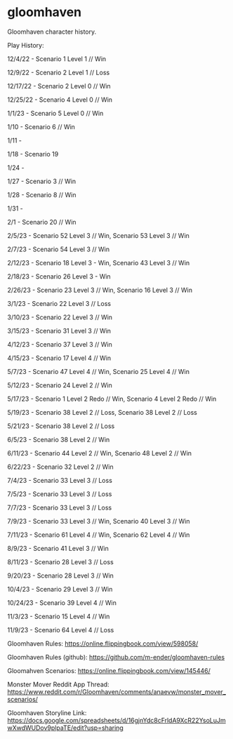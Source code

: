 # gloomhaven

Gloomhaven character history.

Play History:

12/4/22 - Scenario 1 Level 1 // Win

12/9/22 - Scenario 2 Level 1 // Loss

12/17/22 - Scenario 2 Level 0 // Win

12/25/22 - Scenario 4 Level 0 // Win

1/1/23 - Scenario 5 Level 0 // Win

1/10 - Scenario 6 // Win

1/11 -

1/18 - Scenario 19

1/24 - 

1/27 - Scenario 3 // Win

1/28 - Scenario 8 // Win

1/31 - 

2/1 - Scenario 20 // Win

2/5/23 - Scenario 52 Level 3 // Win, Scenario 53 Level 3 // Win

2/7/23 - Scenario 54 Level 3 // Win

2/12/23 - Scenario 18 Level 3 - Win, Scenario 43 Level 3 // Win

2/18/23 - Scenario 26 Level 3 - Win

2/26/23 - Scenario 23 Level 3 // Win, Scenario 16 Level 3 // Win

3/1/23 - Scenario 22 Level 3 // Loss

3/10/23 - Scenario 22 Level 3 // Win

3/15/23 - Scenario 31 Level 3 // Win

4/12/23 - Scenario 37 Level 3 // Win 

4/15/23 - Scenario 17 Level 4 // Win

5/7/23 - Scenario 47 Level 4 // Win, Scenario 25 Level 4 // Win

5/12/23 - Scenario 24 Level 2 // Win

5/17/23 - Scenario 1 Level 2 Redo // Win, Scenario 4 Level 2 Redo // Win

5/19/23 - Scenario 38 Level 2 // Loss, Scenario 38 Level 2 // Loss

5/21/23 - Scenario 38 Level 2 // Loss

6/5/23 - Scenario 38 Level 2 // Win

6/11/23 - Scenario 44 Level 2 // Win, Scenario 48 Level 2 // Win

6/22/23 - Scenario 32 Level 2 // Win

7/4/23 - Scenario 33 Level 3 // Loss

7/5/23 - Scenario 33 Level 3 // Loss

7/7/23 - Scenario 33 Level 3 // Loss

7/9/23 - Scenario 33 Level 3 // Win, Scenario 40 Level 3 // Win

7/11/23 - Scenario 61 Level 4 // Win, Scenario 62 Level 4 // Win

8/9/23 - Scenario 41 Level 3 // Win

8/11/23 - Scenario 28 Level 3 // Loss

9/20/23 - Scenario 28 Level 3 // Win

10/4/23 - Scenario 29 Level 3 // Win

10/24/23 - Scenario 39 Level 4 // Win

11/3/23 - Scenario 15 Level 4 // Win

11/9/23 - Scenario 64 Level 4 // Loss

Gloomhaven Rules: https://online.flippingbook.com/view/598058/

Gloomhaven Rules (github): https://github.com/m-ender/gloomhaven-rules

Gloomahven Scenarios: https://online.flippingbook.com/view/145446/

Monster Mover Reddit App Thread: https://www.reddit.com/r/Gloomhaven/comments/anaevw/monster_mover_scenarios/

Gloomhaven Storyline Link: https://docs.google.com/spreadsheets/d/16gjnYdc8cFrldA9XcR22YsoLuJmwXwdWUDov9plpaTE/edit?usp=sharing

